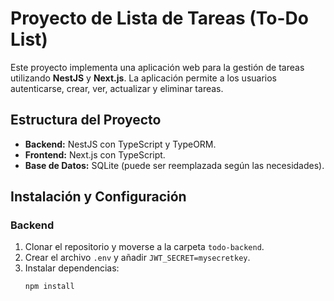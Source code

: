 # Proyecto de Lista de Tareas (To-Do List)

Este proyecto implementa una aplicación web para la gestión de tareas utilizando **NestJS** y **Next.js**. La aplicación permite a los usuarios autenticarse, crear, ver, actualizar y eliminar tareas.

## Estructura del Proyecto
- **Backend:** NestJS con TypeScript y TypeORM.
- **Frontend:** Next.js con TypeScript.
- **Base de Datos:** SQLite (puede ser reemplazada según las necesidades).

## Instalación y Configuración

### Backend
1. Clonar el repositorio y moverse a la carpeta `todo-backend`.
2. Crear el archivo `.env` y añadir `JWT_SECRET=mysecretkey`.
3. Instalar dependencias:
   ```bash
   npm install
